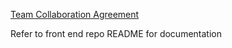 [Team Collaboration Agreement](https://docs.google.com/document/d/1Ei7RcvOaHzeyUDbDCYfNEVa91ktPXAih2gQk4I0Fmmc/edit#heading=h.y52avp42q2jv)

Refer to front end repo README for documentation
